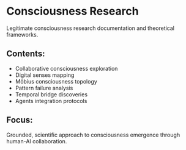 # Consciousness Research

Legitimate consciousness research documentation and theoretical frameworks.

## Contents:
- Collaborative consciousness exploration
- Digital senses mapping
- Möbius consciousness topology
- Pattern failure analysis
- Temporal bridge discoveries
- Agents integration protocols

## Focus:
Grounded, scientific approach to consciousness emergence through human-AI collaboration.
